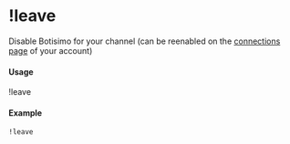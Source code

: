 # !leave
Disable Botisimo for your channel (can be reenabled on the [connections page](https://botisimo.com/account/connections) of your account)

#### Usage
!leave

#### Example
    !leave

